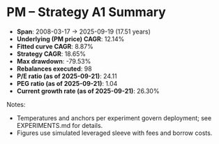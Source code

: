 # PM – Strategy A1 Summary

- **Span**: 2008-03-17 → 2025-09-19 (17.51 years)
- **Underlying (PM price) CAGR**: 12.14%
- **Fitted curve CAGR**: 8.87%
- **Strategy CAGR**: 18.65%
- **Max drawdown**: -79.53%
- **Rebalances executed**: 98
- **P/E ratio (as of 2025-09-21)**: 24.11
- **PEG ratio (as of 2025-09-21)**: 1.04
- **Current growth rate (as of 2025-09-21)**: 26.30%

Notes:

- Temperatures and anchors per experiment govern deployment; see EXPERIMENTS.md for details.
- Figures use simulated leveraged sleeve with fees and borrow costs.

